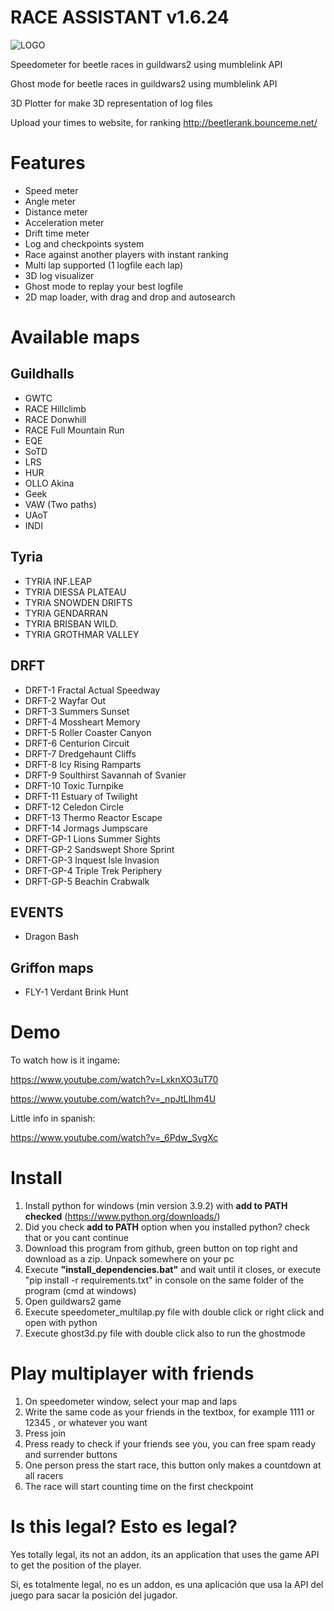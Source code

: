 # RACE ASSISTANT v1.6.24

![LOGO](https://user-images.githubusercontent.com/44058571/116699002-597dcc00-a9c5-11eb-8c08-e11e52794992.jpg)

Speedometer for beetle races in guildwars2 using mumblelink API

Ghost mode for beetle races in guildwars2 using mumblelink API

3D Plotter for make 3D representation of log files

Upload your times to website, for ranking
http://beetlerank.bounceme.net/

# Features
 - Speed meter
 - Angle meter
 - Distance meter
 - Acceleration meter
 - Drift time meter
 - Log and checkpoints system
 - Race against another players with instant ranking
 - Multi lap supported (1 logfile each lap)
 - 3D log visualizer
 - Ghost mode to replay your best logfile
 - 2D map loader, with drag and drop and autosearch

# Available maps

## Guildhalls
 - GWTC
 - RACE Hillclimb
 - RACE Donwhill
 - RACE Full Mountain Run
 - EQE
 - SoTD
 - LRS
 - HUR
 - OLLO Akina
 - Geek
 - VAW (Two paths)
 - UAoT
 - INDI
## Tyria
 - TYRIA INF.LEAP
 - TYRIA DIESSA PLATEAU
 - TYRIA SNOWDEN DRIFTS
 - TYRIA GENDARRAN
 - TYRIA BRISBAN WILD.
 - TYRIA GROTHMAR VALLEY
## DRFT
 - DRFT-1 Fractal Actual Speedway
 - DRFT-2 Wayfar Out
 - DRFT-3 Summers Sunset
 - DRFT-4 Mossheart Memory
 - DRFT-5 Roller Coaster Canyon
 - DRFT-6 Centurion Circuit
 - DRFT-7 Dredgehaunt Cliffs
 - DRFT-8 Icy Rising Ramparts
 - DRFT-9 Soulthirst Savannah of Svanier
 - DRFT-10 Toxic Turnpike
 - DRFT-11 Estuary of Twilight
 - DRFT-12 Celedon Circle
 - DRFT-13 Thermo Reactor Escape
 - DRFT-14 Jormags Jumpscare
 - DRFT-GP-1 Lions Summer Sights
 - DRFT-GP-2 Sandswept Shore Sprint
 - DRFT-GP-3 Inquest Isle Invasion
 - DRFT-GP-4 Triple Trek Periphery
 - DRFT-GP-5 Beachin Crabwalk
## EVENTS
 - Dragon Bash
## Griffon maps
 - FLY-1 Verdant Brink Hunt




# Demo

To watch how is it ingame:

https://www.youtube.com/watch?v=LxknXO3uT70

https://www.youtube.com/watch?v=_npJtLIhm4U

Little info in spanish:

https://www.youtube.com/watch?v=_6Pdw_SvgXc

# Install

1. Install python for windows (min version 3.9.2) with **add to PATH checked** (https://www.python.org/downloads/) 
2. Did you check **add to PATH** option when you installed python? check that or you cant continue
3. Download this program from github, green button on top right and download as a zip. Unpack somewhere on your pc
4. Execute **"install_dependencies.bat"** and wait until it closes, or execute "pip install -r requirements.txt" in console on the same folder of the program (cmd at windows)
5. Open guildwars2 game
6. Execute speedometer_multilap.py file with double click or right click and open with python
7. Execute ghost3d.py file with double click also to run the ghostmode

# Play multiplayer with friends
1. On speedometer window, select your map and laps 
2. Write the same code as your friends in the textbox, for example 1111 or 12345 , or whatever you want
3. Press join
4. Press ready to check if your friends see you, you can free spam ready and surrender buttons
5. One person press the start race, this button only makes a countdown at all racers
6. The race will start counting time on the first checkpoint
 
# Is this legal? Esto es legal?
Yes totally legal, its not an addon, its an application that uses the game API to get the position of the player.

Si, es totalmente legal, no es un addon, es una aplicación que usa la API del juego para sacar la posición del jugador.

